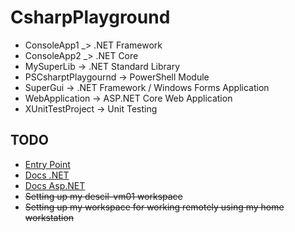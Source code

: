 # CsharpPlayground

- ConsoleApp1 _> .NET Framework
- ConsoleApp2 _> .NET Core
- MySuperLib -> .NET Standard Library
- PSCsharptPlaygournd -> PowerShell Module
- SuperGui -> .NET Framework / Windows Forms Application
- WebApplication -> ASP.NET Core Web Application
- XUnitTestProject -> Unit Testing

## TODO

- [Entry Point](https://dot.net)
- [Docs .NET](https://docs.microsoft.com/en-us/dotnet/)
- [Docs Asp.NET](https://docs.microsoft.com/en-us/aspnet/)
- <s>Setting up my descil-vm01 workspace</s>
- <s>Setting up my workspace for working remotely using my home workstation</s>